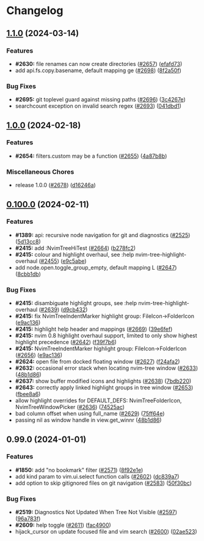 # Changelog

## [1.1.0](https://github.com/nvim-tree/nvim-tree.lua/compare/nvim-tree-v1.0.0...nvim-tree-v1.1.0) (2024-03-14)


### Features

* **#2630:** file renames can now create directories ([#2657](https://github.com/nvim-tree/nvim-tree.lua/issues/2657)) ([efafd73](https://github.com/nvim-tree/nvim-tree.lua/commit/efafd73efa9bc8c26282aed563ba0f01c7465b06))
* add api.fs.copy.basename, default mapping ge ([#2698](https://github.com/nvim-tree/nvim-tree.lua/issues/2698)) ([8f2a50f](https://github.com/nvim-tree/nvim-tree.lua/commit/8f2a50f1cd0c64003042364cf317c8788eaa6c8c))


### Bug Fixes

* **#2695:** git toplevel guard against missing paths ([#2696](https://github.com/nvim-tree/nvim-tree.lua/issues/2696)) ([3c4267e](https://github.com/nvim-tree/nvim-tree.lua/commit/3c4267eb5045fa86b67fe40c0c63d31efc801e77))
* searchcount exception on invalid search regex ([#2693](https://github.com/nvim-tree/nvim-tree.lua/issues/2693)) ([041dbd1](https://github.com/nvim-tree/nvim-tree.lua/commit/041dbd18f440207ad161503a384e7c82d575db66))

## [1.0.0](https://github.com/nvim-tree/nvim-tree.lua/compare/nvim-tree-v0.100.0...nvim-tree-v1.0.0) (2024-02-18)


### Features

* **#2654:** filters.custom may be a function ([#2655](https://github.com/nvim-tree/nvim-tree.lua/issues/2655)) ([4a87b8b](https://github.com/nvim-tree/nvim-tree.lua/commit/4a87b8b46b4a30107971871df3cb7f4c30fdd5d0))


### Miscellaneous Chores

* release 1.0.0 ([#2678](https://github.com/nvim-tree/nvim-tree.lua/issues/2678)) ([d16246a](https://github.com/nvim-tree/nvim-tree.lua/commit/d16246a7575538f77e9246520449b99333c469f7))

## [0.100.0](https://github.com/nvim-tree/nvim-tree.lua/compare/nvim-tree-v0.99.0...nvim-tree-v0.100.0) (2024-02-11)


### Features

* **#1389:** api: recursive node navigation for git and diagnostics ([#2525](https://github.com/nvim-tree/nvim-tree.lua/issues/2525)) ([5d13cc8](https://github.com/nvim-tree/nvim-tree.lua/commit/5d13cc8205bce4963866f73c50f6fdc18a515ffe))
* **#2415:** add :NvimTreeHiTest ([#2664](https://github.com/nvim-tree/nvim-tree.lua/issues/2664)) ([b278fc2](https://github.com/nvim-tree/nvim-tree.lua/commit/b278fc25ae0fc95e4808eb5618f07fc2522fd2b3))
* **#2415:** colour and highlight overhaul, see :help nvim-tree-highlight-overhaul ([#2455](https://github.com/nvim-tree/nvim-tree.lua/issues/2455)) ([e9c5abe](https://github.com/nvim-tree/nvim-tree.lua/commit/e9c5abe073a973f54d3ca10bfe30f253569f4405))
* add node.open.toggle_group_empty, default mapping L ([#2647](https://github.com/nvim-tree/nvim-tree.lua/issues/2647)) ([8cbb1db](https://github.com/nvim-tree/nvim-tree.lua/commit/8cbb1db8e90b62fc56f379992e622e9f919792ce))


### Bug Fixes

* **#2415:** disambiguate highlight groups, see :help nvim-tree-highlight-overhaul ([#2639](https://github.com/nvim-tree/nvim-tree.lua/issues/2639)) ([d9cb432](https://github.com/nvim-tree/nvim-tree.lua/commit/d9cb432d2c8d8fa9267ddbd7535d76fe4df89360))
* **#2415:** fix NvimTreeIndentMarker highlight group: FileIcon-&gt;FolderIcon ([e9ac136](https://github.com/nvim-tree/nvim-tree.lua/commit/e9ac136a3ab996aa8e4253253521dcf2cb66b81b))
* **#2415:** highlight help header and mappings ([#2669](https://github.com/nvim-tree/nvim-tree.lua/issues/2669)) ([39e6fef](https://github.com/nvim-tree/nvim-tree.lua/commit/39e6fef85ac3bb29532b877aa7c9c34911c661af))
* **#2415:** nvim 0.8 highlight overhaul support, limited to only show highest highlight precedence ([#2642](https://github.com/nvim-tree/nvim-tree.lua/issues/2642)) ([f39f7b6](https://github.com/nvim-tree/nvim-tree.lua/commit/f39f7b6fcd3865ac2146de4cb4045286308f2935))
* **#2415:** NvimTreeIndentMarker highlight group: FileIcon-&gt;FolderIcon ([#2656](https://github.com/nvim-tree/nvim-tree.lua/issues/2656)) ([e9ac136](https://github.com/nvim-tree/nvim-tree.lua/commit/e9ac136a3ab996aa8e4253253521dcf2cb66b81b))
* **#2624:** open file from docked floating window ([#2627](https://github.com/nvim-tree/nvim-tree.lua/issues/2627)) ([f24afa2](https://github.com/nvim-tree/nvim-tree.lua/commit/f24afa2cef551122b8bd53bb2e4a7df42343ce2e))
* **#2632:** occasional error stack when locating nvim-tree window ([#2633](https://github.com/nvim-tree/nvim-tree.lua/issues/2633)) ([48b1d86](https://github.com/nvim-tree/nvim-tree.lua/commit/48b1d8638fa3726236ae22e0e48a74ac8ea6592a))
* **#2637:** show buffer modified icons and highlights ([#2638](https://github.com/nvim-tree/nvim-tree.lua/issues/2638)) ([7bdb220](https://github.com/nvim-tree/nvim-tree.lua/commit/7bdb220d0fe604a77361e92cdbc7af1b8a412126))
* **#2643:** correctly apply linked highlight groups in tree window ([#2653](https://github.com/nvim-tree/nvim-tree.lua/issues/2653)) ([fbee8a6](https://github.com/nvim-tree/nvim-tree.lua/commit/fbee8a69a46f558d29ab84e96301425b0501c668))
* allow highlight overrides for DEFAULT_DEFS: NvimTreeFolderIcon, NvimTreeWindowPicker ([#2636](https://github.com/nvim-tree/nvim-tree.lua/issues/2636)) ([74525ac](https://github.com/nvim-tree/nvim-tree.lua/commit/74525ac04760bf0d9fec2bf51474d2b05f36048e))
* bad column offset when using full_name ([#2629](https://github.com/nvim-tree/nvim-tree.lua/issues/2629)) ([75ff64e](https://github.com/nvim-tree/nvim-tree.lua/commit/75ff64e6663fc3b23c72dca32b2f838acefe7c8a))
* passing nil as window handle in view.get_winnr ([48b1d86](https://github.com/nvim-tree/nvim-tree.lua/commit/48b1d8638fa3726236ae22e0e48a74ac8ea6592a))

## 0.99.0 (2024-01-01)


### Features

* **#1850:** add "no bookmark" filter ([#2571](https://github.com/nvim-tree/nvim-tree.lua/issues/2571)) ([8f92e1e](https://github.com/nvim-tree/nvim-tree.lua/commit/8f92e1edd399f839a23776dcc6eee4ba18030370))
* add kind param to vim.ui.select function calls ([#2602](https://github.com/nvim-tree/nvim-tree.lua/issues/2602)) ([dc839a7](https://github.com/nvim-tree/nvim-tree.lua/commit/dc839a72a6496ce22ebd3dd959115cf97c1b20a0))
* add option to skip gitignored files on git navigation ([#2583](https://github.com/nvim-tree/nvim-tree.lua/issues/2583)) ([50f30bc](https://github.com/nvim-tree/nvim-tree.lua/commit/50f30bcd8c62ac4a83d133d738f268279f2c2ce2))


### Bug Fixes

* **#2519:** Diagnostics Not Updated When Tree Not Visible ([#2597](https://github.com/nvim-tree/nvim-tree.lua/issues/2597)) ([96a783f](https://github.com/nvim-tree/nvim-tree.lua/commit/96a783fbd606a458bcce2ef8041240a8b94510ce))
* **#2609:** help toggle ([#2611](https://github.com/nvim-tree/nvim-tree.lua/issues/2611)) ([fac4900](https://github.com/nvim-tree/nvim-tree.lua/commit/fac4900bd18a9fa15be3d104645d9bdef7b3dcec))
* hijack_cursor on update focused file and vim search ([#2600](https://github.com/nvim-tree/nvim-tree.lua/issues/2600)) ([02ae523](https://github.com/nvim-tree/nvim-tree.lua/commit/02ae52357ba4da77a4c120390791584a81d15340))
